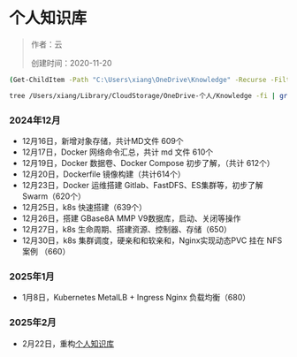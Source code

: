 # 个人知识库

> 作者：云
>
> 创建时间：2020-11-20



```sh
(Get-ChildItem -Path "C:\Users\xiang\OneDrive\Knowledge" -Recurse -Filter "*.md" -File).Count

tree /Users/xiang/Library/CloudStorage/OneDrive-个人/Knowledge -fi | grep ".md$" | wc -l
```

### 2024年12月

+ 12月16日，新增对象存储，共计MD文件 609个
+ 12月17日，Docker 网络命令汇总，共计 md 文件 610个
+ 12月19日，Docker 数据卷、Docker Compose 初步了解，（共计 612个）
+ 12月20日，Dockerfile 镜像构建（共计614个）
+ 12月23日，Docker 运维搭建 Gitlab、FastDFS、ES集群等，初步了解 Swarm（620个）
+ 12月25日，k8s 快速搭建（639个）
+ 12月26日，搭建 GBase8A MMP V9数据库，启动、关闭等操作
+ 12月27日，k8s 生命周期、搭建资源、控制器、存储（650）
+ 12月30日，k8s 集群调度，硬亲和和软亲和，Nginx实现动态PVC 挂在 NFS案例 （660）

### 2025年1月

+ 1月8日，Kubernetes MetalLB + Ingress Nginx 负载均衡（680）

### 2025年2月

+ 2月22日，重构[个人知识库](obsidian://open?vault=Knowledge2025&file=01-%E4%B8%AA%E4%BA%BA%2F01-%E5%AD%A6%E4%B9%A0%E8%AE%B0%E5%BD%95%2F2025%E5%B9%B402%E6%9C%88)
